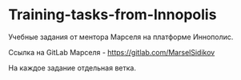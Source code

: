 # Training-tasks-from-Innopolis
Учебные задания от ментора Марселя на платформе Иннополис.

Ссылка на GitLab Марселя - https://gitlab.com/MarselSidikov

На каждое задание отдельная ветка.
